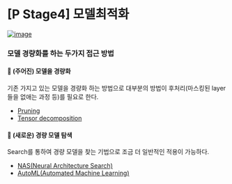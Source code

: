 # [P Stage4] 모델최적화
[![image](https://user-images.githubusercontent.com/71882533/120030628-ac818800-c032-11eb-81ce-3d60708877ae.png)](http://boostcamp.stages.ai/competitions/45/overview/description)

### 모델 경량화를 하는 두가지 접근 방법
#### :triangular_flag_on_post: (주어진) 모델을 경량화
기존 가지고 있는 모델을 경량화 하는 방법으로 대부분의 방법이 후처리(마스킹된 layer들을 없애는 과정 등)를 필요로 한다.
- [Pruning](https://github.com/bcaitech1/p4-opt-5-vibrhanium-/tree/master/Pruning)
- [Tensor decomposition](https://github.com/bcaitech1/p4-opt-5-vibrhanium-/tree/master/Tensor_decomposition)

#### :triangular_flag_on_post: (새로운) 경량 모델 탐색
Search를 통하여 경량 모델을 찾는 기법으로 조금 더 일반적인 적용이 가능하다.
- [NAS(Neural Architecture Search)](https://github.com/bcaitech1/p4-opt-5-vibrhanium-/tree/master/NAS)
- [AutoML(Automated Machine Learning)](https://github.com/bcaitech1/p4-opt-5-vibrhanium-/tree/master/AutoML)
